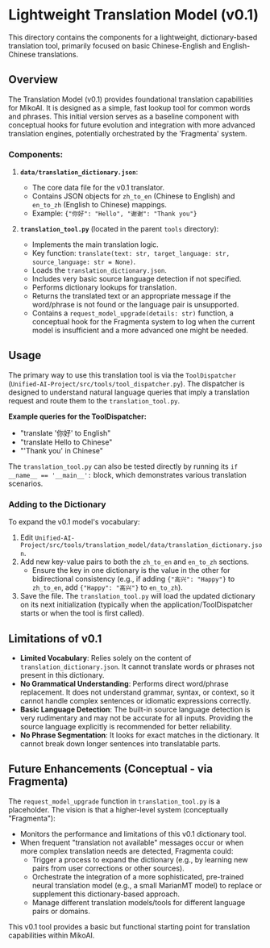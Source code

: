 # Lightweight Translation Model (v0.1)

This directory contains the components for a lightweight, dictionary-based translation tool, primarily focused on basic Chinese-English and English-Chinese translations.

## Overview

The Translation Model (v0.1) provides foundational translation capabilities for MikoAI. It is designed as a simple, fast lookup tool for common words and phrases. This initial version serves as a baseline component with conceptual hooks for future evolution and integration with more advanced translation engines, potentially orchestrated by the 'Fragmenta' system.

### Components:

1.  **`data/translation_dictionary.json`**:
    *   The core data file for the v0.1 translator.
    *   Contains JSON objects for `zh_to_en` (Chinese to English) and `en_to_zh` (English to Chinese) mappings.
    *   Example: `{"你好": "Hello", "谢谢": "Thank you"}`

2.  **`translation_tool.py`** (located in the parent `tools` directory):
    *   Implements the main translation logic.
    *   Key function: `translate(text: str, target_language: str, source_language: str = None)`.
    *   Loads the `translation_dictionary.json`.
    *   Includes very basic source language detection if not specified.
    *   Performs dictionary lookups for translation.
    *   Returns the translated text or an appropriate message if the word/phrase is not found or the language pair is unsupported.
    *   Contains a `request_model_upgrade(details: str)` function, a conceptual hook for the Fragmenta system to log when the current model is insufficient and a more advanced one might be needed.

## Usage

The primary way to use this translation tool is via the `ToolDispatcher` (`Unified-AI-Project/src/tools/tool_dispatcher.py`). The dispatcher is designed to understand natural language queries that imply a translation request and route them to the `translation_tool.py`.

**Example queries for the ToolDispatcher:**

*   "translate '你好' to English"
*   "translate Hello to Chinese"
*   "'Thank you' in Chinese"

The `translation_tool.py` can also be tested directly by running its `if __name__ == '__main__':` block, which demonstrates various translation scenarios.

### Adding to the Dictionary

To expand the v0.1 model's vocabulary:

1.  Edit `Unified-AI-Project/src/tools/translation_model/data/translation_dictionary.json`.
2.  Add new key-value pairs to both the `zh_to_en` and `en_to_zh` sections.
    *   Ensure the key in one dictionary is the value in the other for bidirectional consistency (e.g., if adding `{"高兴": "Happy"}` to `zh_to_en`, add `{"Happy": "高兴"}` to `en_to_zh`).
3.  Save the file. The `translation_tool.py` will load the updated dictionary on its next initialization (typically when the application/ToolDispatcher starts or when the tool is first called).

## Limitations of v0.1

*   **Limited Vocabulary**: Relies solely on the content of `translation_dictionary.json`. It cannot translate words or phrases not present in this dictionary.
*   **No Grammatical Understanding**: Performs direct word/phrase replacement. It does not understand grammar, syntax, or context, so it cannot handle complex sentences or idiomatic expressions correctly.
*   **Basic Language Detection**: The built-in source language detection is very rudimentary and may not be accurate for all inputs. Providing the source language explicitly is recommended for better reliability.
*   **No Phrase Segmentation**: It looks for exact matches in the dictionary. It cannot break down longer sentences into translatable parts.

## Future Enhancements (Conceptual - via Fragmenta)

The `request_model_upgrade` function in `translation_tool.py` is a placeholder. The vision is that a higher-level system (conceptually "Fragmenta"):
*   Monitors the performance and limitations of this v0.1 dictionary tool.
*   When frequent "translation not available" messages occur or when more complex translation needs are detected, Fragmenta could:
    *   Trigger a process to expand the dictionary (e.g., by learning new pairs from user corrections or other sources).
    *   Orchestrate the integration of a more sophisticated, pre-trained neural translation model (e.g., a small MarianMT model) to replace or supplement this dictionary-based approach.
    *   Manage different translation models/tools for different language pairs or domains.

This v0.1 tool provides a basic but functional starting point for translation capabilities within MikoAI.
